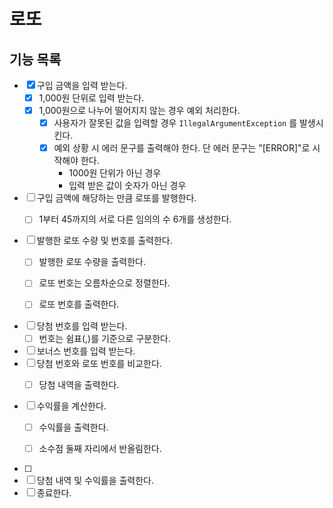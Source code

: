 # 로또

## 기능 목록

- [x] 구입 금액을 입력 받는다.
  - [x] 1,000원 단위로 입력 받는다.
  - [x] 1,000원으로 나누어 떨어지지 않는 경우 예외 처리한다.
    - [x] 사용자가 잘못된 값을 입력할 경우 `IllegalArgumentException` 를 발생시킨다.
    - [x] 예외 상황 시 에러 문구를 출력해야 한다. 단 에러 문구는 "[ERROR]"로 시작해야 한다.
      - 1000원 단위가 아닌 경우
      - 입력 받은 값이 숫자가 아닌 경우


- [ ] 구입 금액에 해당하는 만큼 로또를 발행한다.
  - [ ] 1부터 45까지의 서로 다른 임의의 수 6개를 생성한다.


- [ ] 발행한 로또 수량 및 번호를 출력한다.
  - [ ] 발행한 로또 수량을 출력한다. 
  - [ ] 로또 번호는 오름차순으로 정렬한다.
  - [ ] 로또 번호를 출력한다.



- [ ] 당첨 번호를 입력 받는다.
  - [ ] 번호는 쉼표(,)를 기준으로 구분한다.
- [ ] 보너스 번호를 입력 받는다.
- [ ] 당첨 번호와 로또 번호를 비교한다.
  - [ ] 당첨 내역을 출력한다.


- [ ] 수익률을 계산한다.
  - [ ] 수익률을 출력한다.
  - [ ] 소수점 둘째 자리에서 반올림한다.


- [ ] 
- [ ] 당첨 내역 및 수익률을 출력한다.
- [ ] 종료한다.
